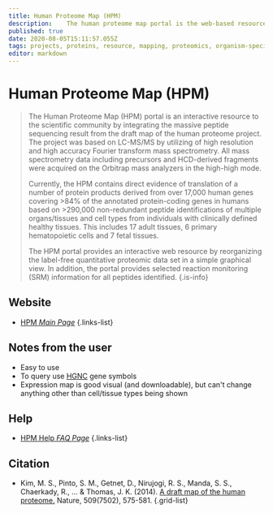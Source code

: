 ```yaml
---
title: Human Proteome Map (HPM)
description: 	The human proteome map portal is the web-based resource that reorganizes mass spectrometry-based proteomics data to explore expressed proteins in fetal tissues/adult tissues/hematopoietic cells obtained from human.
published: true
date: 2020-08-05T15:11:57.055Z
tags: projects, proteins, resource, mapping, proteomics, organism-specific
editor: markdown
---
```


# Human Proteome Map (HPM)

> The Human Proteome Map (HPM) portal is an interactive resource to the scientific community by integrating the massive peptide sequencing result from the draft map of the human proteome project. The project was based on LC-MS/MS by utilizing of high resolution and high accuracy Fourier transform mass spectrometry. All mass spectrometry data including precursors and HCD-derived fragments were acquired on the Orbitrap mass analyzers in the high-high mode.
>
> Currently, the HPM contains direct evidence of translation of a number of protein products derived from over 17,000 human genes covering >84% of the annotated protein-coding genes in humans based on >290,000 non-redundant peptide identifications of multiple organs/tissues and cell types from individuals with clinically defined healthy tissues. This includes 17 adult tissues, 6 primary hematopoietic cells and 7 fetal tissues. 
>
>The HPM portal provides an interactive web resource by reorganizing the label-free quantitative proteomic data set in a simple graphical view. In addition, the portal provides selected reaction monitoring (SRM) information for all peptides identified.
{.is-info}

 

## Website 

- [HPM *Main Page*](https://www.humanproteomemap.org/)
 {.links-list}


## Notes from the user
- Easy to use
- To query use [HGNC](https://www.genenames.org) gene symbols
- Expression map is good visual (and downloadable), but can't change anything other than cell/tissue types being shown


## Help

- [HPM Help *FAQ Page*](https://www.humanproteomemap.org/faqs.html)
{.links-list}


## Citation 

- Kim, M. S., Pinto, S. M., Getnet, D., Nirujogi, R. S., Manda, S. S., Chaerkady, R., ... & Thomas, J. K. (2014). [A draft map of the human proteome.](https://www.nature.com/articles/nature13302?page=17) Nature, 509(7502), 575-581.
{.grid-list}